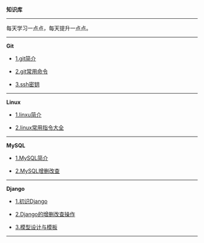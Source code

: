 **知识库**

---

每天学习一点点，每天提升一点点。

---

**Git**

- [1.git简介](/git/git简介.md)

- [2.git常用命令](/git/git常用指令.md)

- [3.ssh密钥](/git/ssh密钥.md)

---

**Linux**

- [1.linxu简介](/linux/linux简介.md)

- [2.linux常用指令大全](/linux/linux指令.md)

---

**MySQL**

- [1.MySQL简介](/mysql/MySQL简介.md)

- [2.MySQL增删改查](/mysql/mysql增删改查.md)

---

**Django**

- [1.初识Django](/django/初识django.md)

- [2.Django的增删改查操作](/django/增删改查操作.md)

- [3.模型设计与模板](/django/模型设计与模板.md)

---
